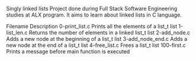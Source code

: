 Singly linked lists
Project done during Full Stack Software Engineering studies at ALX program. It aims to learn about linked lists in C language.

Filename	        Description
0-print_list.c	    Prints all the elements of a list_t list
1-list_len.c	    Returns the number of elements in a linked list_t list
2-add_node.c	    Adds a new node at the beginning of a list_t list
3-add_node_end.c	Adds a new node at the end of a list_t list
4-free_list.c	    Frees a list_t list
100-first.c	Prints  a message before main function is executed